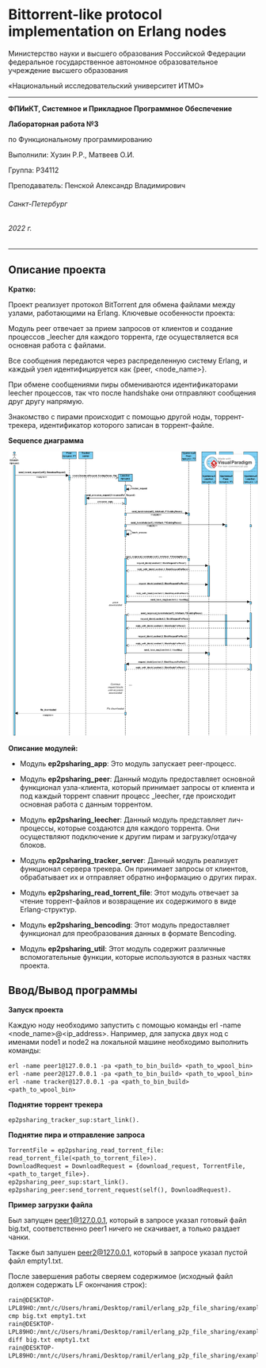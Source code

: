 # Bittorrent-like protocol implementation on Erlang nodes
Министерство науки и высшего образования Российской Федерации федеральное государственное автономное образовательное учреждение высшего образования

«Национальный исследовательский университет ИТМО»

---
__ФПИиКТ, Системное и Прикладное Программное Обеспечение__

__Лабораторная работа №3__

по Функциональному программированию

Выполнили: Хузин Р.Р., Матвеев О.И.

Группа: P34112

Преподаватель: Пенской Александр Владимирович

###### Санкт-Петербург
###### 2022 г.
---

## Описание проекта

__Кратко:__

Проект реализует протокол BitTorrent для обмена файлами между узлами, работающими на Erlang. Ключевые особенности проекта:

Модуль peer отвечает за прием запросов от клиентов и создание процессов _leecher для каждого торрента, где осуществляется вся основная работа с файлами.

Все сообщения передаются через распределенную систему Erlang, и каждый узел идентифицируется как {peer, <node_name>}.

При обмене сообщениями пиры обмениваются идентификаторами leecher процессов, так что после handshake они отправляют сообщения друг другу напрямую.

Знакомство с пирами происходит с помощью другой ноды, торрент-трекера, идентификатор которого записан в торрент-файле.

__Sequence диаграмма__

![Sequence diagram](./pictures/ep2psharing_sequence_diagram.png)

__Описание модулей:__


* Модуль __ep2psharing_app__: Это модуль запускает peer-процесс.

* Модуль __ep2psharing_peer__: Данный модуль предоставляет основной функционал узла-клиента, который принимает запросы от клиента и под каждый торрент спавнит процесс _leecher, где происходит основная работа с данным торрентом.

* Модуль __ep2psharing_leecher__: Данный модуль представляет лич-процессы, которые создаются для каждого торрента. Они осуществляют подключение к другим пирам и загрузку/отдачу блоков.

* Модуль __ep2psharing_tracker_server__: Данный модуль реализует функционал сервера трекера. Он принимает запросы от клиентов, обрабатывает их и отправляет обратно информацию о других пирах.

* Модуль __ep2psharing_read_torrent_file__: Этот модуль отвечает за чтение торрент-файлов и возвращение их содержимого в виде Erlang-структур.

* Модуль __ep2psharing_bencoding__: Этот модуль предоставляет функционал для преобразования данных в формате Bencoding.

* Модуль __ep2psharing_util__: Этот модуль содержит различные вспомогательные функции, которые используются в разных частях проекта.    


## Ввод/Вывод программы

__Запуск проекта__

Каждую ноду необходимо запустить с помощью команды erl -name <node_name>@<ip_address>. Например, для запуска двух нод с именами node1 и node2 на локальной машине необходимо выполнить команды:

```
erl -name peer1@127.0.0.1 -pa <path_to_bin_build> <path_to_wpool_bin>
erl -name peer2@127.0.0.1 -pa <path_to_bin_build> <path_to_wpool_bin>
erl -name tracker@127.0.0.1 -pa <path_to_bin_build> <path_to_wpool_bin>
```


__Поднятие торрент трекера__

```
ep2psharing_tracker_sup:start_link().
```

__Поднятие пира и отправление запроса__

```
TorrentFile = ep2psharing_read_torrent_file:
read_torrent_file(<path_to_torrent_file>).
DownloadRequest = DownloadRequest = {download_request, TorrentFile, 
<path_to_target_file>}.
ep2psharing_peer_sup:start_link().
ep2psharing_peer:send_torrent_request(self(), DownloadRequest).
```

__Пример загрузки файла__

Был запущен peer1@127.0.0.1, который в запросе указал готовый файл big.txt, соответственно peer1
ничего не скачивает, а только раздает чанки.

Также был запушен peer2@127.0.0.1, который в запросе указал пустой файл empty1.txt.

После завершения работы сверяем содержимое (исходный файл должен содержать LF
окончания строк):

```
rain@DESKTOP-LPL89HO:/mnt/c/Users/hrami/Desktop/ramil/erlang_p2p_file_sharing/example$ cmp big.txt empty1.txt
rain@DESKTOP-LPL89HO:/mnt/c/Users/hrami/Desktop/ramil/erlang_p2p_file_sharing/example$ diff big.txt empty1.txt
rain@DESKTOP-LPL89HO:/mnt/c/Users/hrami/Desktop/ramil/erlang_p2p_file_sharing/example$ 

```
